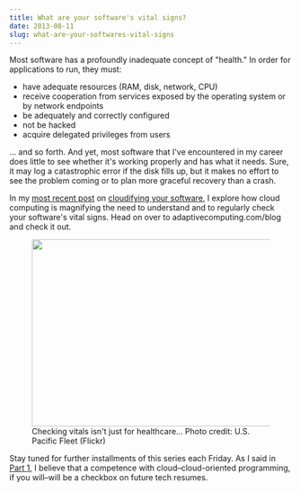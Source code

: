 ```yaml
---
title: What are your software's vital signs?
date: 2013-08-11
slug: what-are-your-softwares-vital-signs
---
```


Most software has a profoundly inadequate concept of "health." In order for applications to run, they must:
<ul>
	<li>have adequate resources (RAM, disk, network, CPU)</li>
	<li>receive cooperation from services exposed by the operating system or by network endpoints</li>
	<li>be adequately and correctly configured</li>
	<li>not be hacked</li>
	<li>acquire delegated privileges from users</li>
</ul>
... and so forth. And yet, most software that I've encountered in my career does little to see whether it's working properly and has what it needs. Sure, it may log a catastrophic error if the disk fills up, but it makes no effort to see the problem coming or to plan more graceful recovery than a crash.

In my <a title="cloudify - check vital signs" href="http://www.adaptivecomputing.com/blog-cloud/how-to-cloudify-your-software-part-4-check-those-vital-signs/" target="_blank">most recent post</a> on <a title="cloudify software series" href="../../../category/cloudify" target="_blank">cloudifying your software</a>, I explore how cloud computing is magnifying the need to understand and to regularly check your software's vital signs. Head on over to adaptivecomputing.com/blog and check it out.

<figure><img alt="" src="http://farm8.staticflickr.com/7323/9009986079_3ecc0332bc.jpg" width="500" height="333" /><figcaption>Checking vitals isn't just for healthcare... Photo credit: U.S. Pacific Fleet (Flickr)</figcaption></figure>

Stay tuned for further installments of this series each Friday. As I said in <a title="Programmers: learn how to “cloudify”" href="programmers-learn-how-to-cloudify.md" target="_blank">Part 1</a>, I believe that a competence with cloud–cloud-oriented programming, if you will–will be a checkbox on future tech resumes.